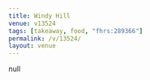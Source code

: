 ```yaml
---
title: Windy Hill
venue: v13524
tags: [takeaway, food, "fhrs:289366"]
permalink: /v/13524/
layout: venue
---
```

null